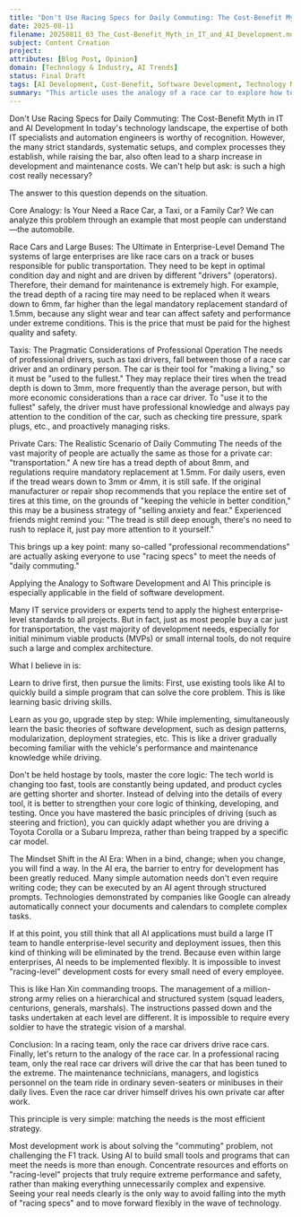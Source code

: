 ```yaml
---
title: "Don't Use Racing Specs for Daily Commuting: The Cost-Benefit Myth in IT and AI Development"
date: 2025-08-11
filename: 20250811_03_The_Cost-Benefit_Myth_in_IT_and_AI_Development.md
subject: Content Creation
project: 
attributes: [Blog Post, Opinion]
domain: [Technology & Industry, AI Trends]
status: Final Draft
tags: [AI Development, Cost-Benefit, Software Development, Technology Myths]
summary: "This article uses the analogy of a race car to explore how to match appropriate technical specifications to actual needs in IT and AI development to avoid unnecessary cost wastage."
---
```


Don't Use Racing Specs for Daily Commuting: The Cost-Benefit Myth in IT and AI Development
In today's technology landscape, the expertise of both IT specialists and automation engineers is worthy of recognition. However, the many strict standards, systematic setups, and complex processes they establish, while raising the bar, also often lead to a sharp increase in development and maintenance costs. We can't help but ask: is such a high cost really necessary?

The answer to this question depends on the situation.

Core Analogy: Is Your Need a Race Car, a Taxi, or a Family Car?
We can analyze this problem through an example that most people can understand—the automobile.

Race Cars and Large Buses: The Ultimate in Enterprise-Level Demand
The systems of large enterprises are like race cars on a track or buses responsible for public transportation. They need to be kept in optimal condition day and night and are driven by different "drivers" (operators). Therefore, their demand for maintenance is extremely high. For example, the tread depth of a racing tire may need to be replaced when it wears down to 6mm, far higher than the legal mandatory replacement standard of 1.5mm, because any slight wear and tear can affect safety and performance under extreme conditions. This is the price that must be paid for the highest quality and safety.

Taxis: The Pragmatic Considerations of Professional Operation
The needs of professional drivers, such as taxi drivers, fall between those of a race car driver and an ordinary person. The car is their tool for "making a living," so it must be "used to the fullest." They may replace their tires when the tread depth is down to 3mm, more frequently than the average person, but with more economic considerations than a race car driver. To "use it to the fullest" safely, the driver must have professional knowledge and always pay attention to the condition of the car, such as checking tire pressure, spark plugs, etc., and proactively managing risks.

Private Cars: The Realistic Scenario of Daily Commuting
The needs of the vast majority of people are actually the same as those for a private car: "transportation." A new tire has a tread depth of about 8mm, and regulations require mandatory replacement at 1.5mm. For daily users, even if the tread wears down to 3mm or 4mm, it is still safe. If the original manufacturer or repair shop recommends that you replace the entire set of tires at this time, on the grounds of "keeping the vehicle in better condition," this may be a business strategy of "selling anxiety and fear." Experienced friends might remind you: "The tread is still deep enough, there's no need to rush to replace it, just pay more attention to it yourself."

This brings up a key point: many so-called "professional recommendations" are actually asking everyone to use "racing specs" to meet the needs of "daily commuting."

Applying the Analogy to Software Development and AI
This principle is especially applicable in the field of software development.

Many IT service providers or experts tend to apply the highest enterprise-level standards to all projects. But in fact, just as most people buy a car just for transportation, the vast majority of development needs, especially for initial minimum viable products (MVPs) or small internal tools, do not require such a large and complex architecture.

What I believe in is:

Learn to drive first, then pursue the limits: First, use existing tools like AI to quickly build a simple program that can solve the core problem. This is like learning basic driving skills.

Learn as you go, upgrade step by step: While implementing, simultaneously learn the basic theories of software development, such as design patterns, modularization, deployment strategies, etc. This is like a driver gradually becoming familiar with the vehicle's performance and maintenance knowledge while driving.

Don't be held hostage by tools, master the core logic: The tech world is changing too fast, tools are constantly being updated, and product cycles are getting shorter and shorter. Instead of delving into the details of every tool, it is better to strengthen your core logic of thinking, developing, and testing. Once you have mastered the basic principles of driving (such as steering and friction), you can quickly adapt whether you are driving a Toyota Corolla or a Subaru Impreza, rather than being trapped by a specific car model.

The Mindset Shift in the AI Era: When in a bind, change; when you change, you will find a way.
In the AI era, the barrier to entry for development has been greatly reduced. Many simple automation needs don't even require writing code; they can be executed by an AI agent through structured prompts. Technologies demonstrated by companies like Google can already automatically connect your documents and calendars to complete complex tasks.

If at this point, you still think that all AI applications must build a large IT team to handle enterprise-level security and deployment issues, then this kind of thinking will be eliminated by the trend. Because even within large enterprises, AI needs to be implemented flexibly. It is impossible to invest "racing-level" development costs for every small need of every employee.

This is like Han Xin commanding troops. The management of a million-strong army relies on a hierarchical and structured system (squad leaders, centurions, generals, marshals). The instructions passed down and the tasks undertaken at each level are different. It is impossible to require every soldier to have the strategic vision of a marshal.

Conclusion: In a racing team, only the race car drivers drive race cars.
Finally, let's return to the analogy of the race car. In a professional racing team, only the real race car drivers will drive the car that has been tuned to the extreme. The maintenance technicians, managers, and logistics personnel on the team ride in ordinary seven-seaters or minibuses in their daily lives. Even the race car driver himself drives his own private car after work.

This principle is very simple: matching the needs is the most efficient strategy.

Most development work is about solving the "commuting" problem, not challenging the F1 track. Using AI to build small tools and programs that can meet the needs is more than enough. Concentrate resources and efforts on "racing-level" projects that truly require extreme performance and safety, rather than making everything unnecessarily complex and expensive. Seeing your real needs clearly is the only way to avoid falling into the myth of "racing specs" and to move forward flexibly in the wave of technology.
